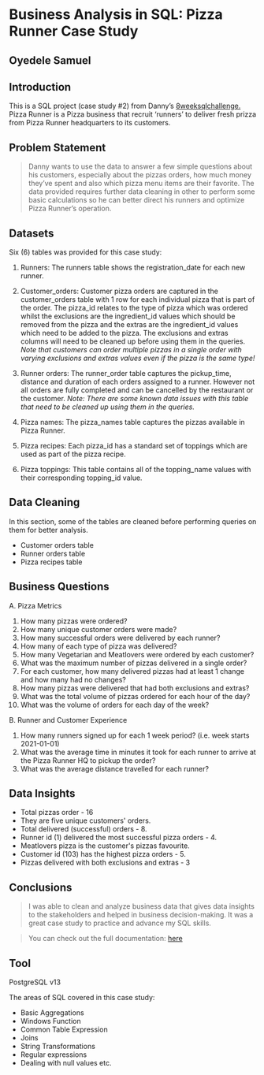 # Business Analysis in SQL: Pizza Runner Case Study

## Oyedele Samuel

## Introduction
This is a SQL project (case study #2) from Danny’s <a href = "https://8weeksqlchallenge.com/case-study-2/"> 8weeksqlchallenge. </a> Pizza Runner is a Pizza business that recruit ‘runners’ to deliver fresh prizza from Pizza Runner headquarters to its customers.

## Problem Statement
> Danny wants to use the data to answer a few simple questions about his customers, especially about the pizzas orders, how much money they’ve spent and also which pizza menu items are their favorite.
> The data provided requires further data cleaning in other to perform some basic calculations so he can better direct his runners and optimize Pizza Runner’s operation.

## Datasets
Six (6) tables was provided for this case study:
1.	Runners: The runners table shows the registration_date for each new runner.
   
2.	Customer_orders: Customer pizza orders are captured in the customer_orders table with 1 row for each individual pizza that is part of the order.
The pizza_id relates to the type of pizza which was ordered whilst the exclusions are the ingredient_id values which should be removed from the pizza and the extras are the ingredient_id values which need to be added to the pizza.
The exclusions and extras columns will need to be cleaned up before using them in the queries.
<i> Note that customers can order multiple pizzas in a single order with varying exclusions and extras values even if the pizza is the same type!</i>

3.	Runner orders:  The runner_order table captures the pickup_time, distance and duration of each orders assigned to a runner. However not all orders are fully completed and can be cancelled by the restaurant or the customer.
<i>Note: There are some known data issues with this table that need to be cleaned up using them in the queries.</i>

4.	Pizza names: The pizza_names table captures the pizzas available in Pizza Runner.
   
5.	Pizza recipes: Each pizza_id has a standard set of toppings which are used as part of the pizza recipe.
   
6.	Pizza toppings: This table contains all of the topping_name values with their corresponding topping_id value.

## Data Cleaning
In this section, some of the tables are cleaned before performing queries on them for better analysis.
- Customer orders table
- Runner orders table
- Pizza recipes table

## Business Questions

A. Pizza Metrics
1.	How many pizzas were ordered?
2.	How many unique customer orders were made?
3.	How many successful orders were delivered by each runner?
4.	How many of each type of pizza was delivered?
5.	How many Vegetarian and Meatlovers were ordered by each customer?
6.	What was the maximum number of pizzas delivered in a single order?
7.	For each customer, how many delivered pizzas had at least 1 change and how many had no changes?
8.	How many pizzas were delivered that had both exclusions and extras?
9.	What was the total volume of pizzas ordered for each hour of the day?
10.	What was the volume of orders for each day of the week?

B. Runner and Customer Experience
1.	How many runners signed up for each 1 week period? (i.e. week starts 2021-01-01)
2.	What was the average time in minutes it took for each runner to arrive at the Pizza Runner HQ to pickup the order?
3.	What was the average distance travelled for each runner?

## Data Insights
- Total pizzas order - 16
- They are five unique customers' orders.
- Total delivered (successful) orders - 8.
- Runner id (1) delivered the most successful pizza orders - 4.
- Meatlovers pizza is the customer's pizzas favourite.
- Customer id (103) has the highest pizza orders - 5.
- Pizzas delivered with both exclusions and extras - 3

## Conclusions
> I was able to clean and analyze business data that gives data insights to the stakeholders and helped in business decision-making. It was a great case study to practice and advance my SQL skills.

> You can check out the full documentation: <a href="https://medium.com/@samueloyedele/business-analysis-in-sql-pizza-runner-sql-case-study-212a2b9f6850">here</a>

## Tool
PostgreSQL v13

The areas of SQL covered in this case study:
-	Basic Aggregations
-	Windows Function
-	Common Table Expression
-	Joins
-	String Transformations
-	Regular expressions
-	Dealing with null values etc. 


